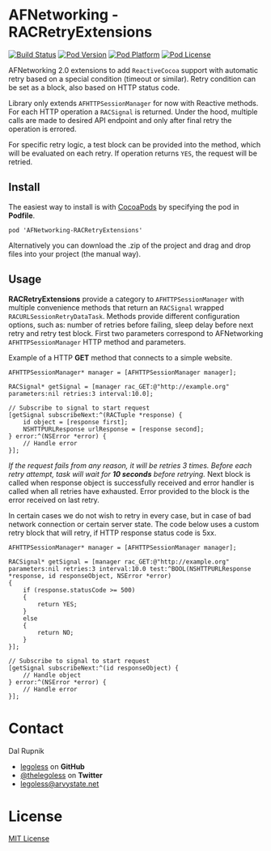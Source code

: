 # AFNetworking - RACRetryExtensions
[![Build Status](http://img.shields.io/travis/legoless/AFNetworking-RACRetryExtensions/master.svg?style=flat)](https://travis-ci.org/legoless/AFNetworking-RACRetryExtensions)
[![Pod Version](http://img.shields.io/cocoapods/v/AFNetworking-RACRetryExtensions.svg?style=flat)](http://cocoadocs.org/docsets/AFNetworking-RACRetryExtensions/)
[![Pod Platform](http://img.shields.io/cocoapods/p/AFNetworking-RACRetryExtensions.svg?style=flat)](http://cocoadocs.org/docsets/AFNetworking-RACRetryExtensions/)
[![Pod License](http://img.shields.io/cocoapods/l/AFNetworking-RACRetryExtensions.svg?style=flat)](http://opensource.org/licenses/MIT)

AFNetworking 2.0 extensions to add `ReactiveCocoa` support with automatic retry based on a special condition (timeout or similar). Retry condition can be set as a block, also based on HTTP status code.

Library only extends `AFHTTPSessionManager` for now with Reactive methods. For each HTTP operation a `RACSignal` is returned. Under the hood, multiple calls are made to desired API endpoint and only after final retry the operation is errored.

For specific retry logic, a test block can be provided into the method, which will be evaluated on each retry. If operation returns `YES`, the request will be retried.

## Install

The easiest way to install is with [CocoaPods](http://cocoapods.org) by specifying the pod in **Podfile**.

```
pod 'AFNetworking-RACRetryExtensions'
```

Alternatively you can download the .zip of the project and drag and drop files into your project (the manual way).

## Usage

**RACRetryExtensions** provide a category to `AFHTTPSessionManager` with multiple convenience methods that return an  `RACSignal` wrapped `RACURLSessionRetryDataTask`. Methods provide different configuration options, such as: number of retries before failing, sleep delay before next retry and retry test block. First two parameters correspond to AFNetworking `AFHTTPSessionManager` HTTP method and parameters.

Example of a HTTP **GET** method that connects to a simple website.

```objc
AFHTTPSessionManager* manager = [AFHTTPSessionManager manager];

RACSignal* getSignal = [manager rac_GET:@"http://example.org" parameters:nil retries:3 interval:10.0];

// Subscribe to signal to start request
[getSignal subscribeNext:^(RACTuple *response) {
    id object = [response first];
    NSHTTPURLResponse urlResponse = [response second];
} error:^(NSError *error) {
    // Handle error
}];
```

*If the request fails from any reason, it will be retries 3 times. Before each retry attempt, task will wait for **10 seconds** before retrying.* Next block is called when response object is successfully received and error handler is called when all retries have exhausted. Error provided to the block is the error received on last retry. 

In certain cases we do not wish to retry in every case, but in case of bad network connection or certain server state. The code below uses a custom retry block that will retry, if HTTP response status code is 5xx.

```objc
AFHTTPSessionManager* manager = [AFHTTPSessionManager manager];

RACSignal* getSignal = [manager rac_GET:@"http://example.org" parameters:nil retries:3 interval:10.0 test:^BOOL(NSHTTPURLResponse *response, id responseObject, NSError *error)
{
    if (response.statusCode >= 500)
    {
        return YES;
    }
    else
    {
        return NO;
    }
}];

// Subscribe to signal to start request
[getSignal subscribeNext:^(id responseObject) {
    // Handle object
} error:^(NSError *error) {
    // Handle error
}];
```

Contact
======

Dal Rupnik

- [legoless](https://github.com/legoless) on **GitHub**
- [@thelegoless](https://twitter.com/thelegoless) on **Twitter**
- [legoless@arvystate.net](mailto:legoless@arvystate.net)

License
======

[MIT License](https://github.com/Legoless/AFNetworking-RACRetryExtensions/blob/master/LICENSE)
